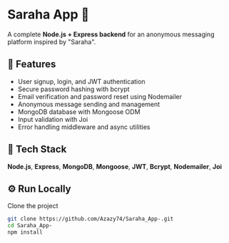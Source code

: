 # Saraha App 📨

A complete **Node.js + Express backend** for an anonymous messaging platform inspired by "Saraha".

## 🚀 Features
- User signup, login, and JWT authentication  
- Secure password hashing with bcrypt  
- Email verification and password reset using Nodemailer  
- Anonymous message sending and management  
- MongoDB database with Mongoose ODM  
- Input validation with Joi  
- Error handling middleware and async utilities  

## 🧠 Tech Stack
**Node.js**, **Express**, **MongoDB**, **Mongoose**, **JWT**, **Bcrypt**, **Nodemailer**, **Joi**

## ⚙️ Run Locally
Clone the project
```bash
git clone https://github.com/Azazy74/Saraha_App-.git
cd Saraha_App-
npm install
